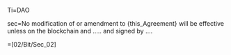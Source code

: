 Ti=DAO

sec=No modification of or amendment to {this_Agreement} will be effective unless on the blockchain and ..... and signed by ....

=[02/Bit/Sec_02]